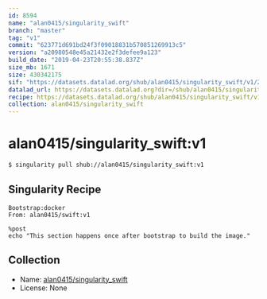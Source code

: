 ```yaml
---
id: 8594
name: "alan0415/singularity_swift"
branch: "master"
tag: "v1"
commit: "623771d691bd24f3f09018831b570851269913c5"
version: "a20980548e45a21432e2f3defee9a123"
build_date: "2019-04-23T20:55:38.837Z"
size_mb: 1671
size: 430342175
sif: "https://datasets.datalad.org/shub/alan0415/singularity_swift/v1/2019-04-23-623771d6-a2098054/a20980548e45a21432e2f3defee9a123.simg"
datalad_url: https://datasets.datalad.org?dir=/shub/alan0415/singularity_swift/v1/2019-04-23-623771d6-a2098054/
recipe: https://datasets.datalad.org/shub/alan0415/singularity_swift/v1/2019-04-23-623771d6-a2098054/Singularity
collection: alan0415/singularity_swift
---
```


# alan0415/singularity_swift:v1

```bash
$ singularity pull shub://alan0415/singularity_swift:v1
```

## Singularity Recipe

```singularity
Bootstrap:docker  
From: alan0415/swift:v1

%post  
echo "This section happens once after bootstrap to build the image."
```

## Collection

 - Name: [alan0415/singularity_swift](https://github.com/alan0415/singularity_swift)
 - License: None

